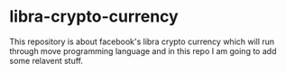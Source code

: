 # libra-crypto-currency
This repository is about facebook's libra crypto currency which will run through move programming language and in this repo I am going to add some relavent stuff.
